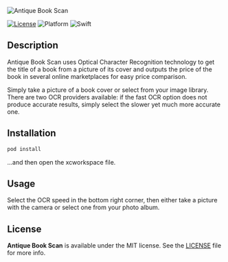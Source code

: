 ![Antique Book Scan](http://i.imgur.com/d54G84p.jpg)

[![License](https://img.shields.io/cocoapods/l/ImagePicker.svg?style=flat)](https://github.com/dritani/Antique-Book-Scan/blob/master/LICENSE.txt)
![Platform](https://img.shields.io/cocoapods/p/ImagePicker.svg?style=flat)
![Swift](https://img.shields.io/badge/%20in-swift%203.0-orange.svg)

## Description

Antique Book Scan uses Optical Character Recognition technology to get the title of a book from a picture of its cover and outputs the price of the book in several online marketplaces for easy price comparison. 

Simply take a picture of a book cover or select from your image library. There are two OCR providers available: if the fast OCR option does not produce accurate results, simply select the slower yet much more accurate one.

## Installation

```ruby
pod install
```

...and then open the xcworkspace file.

## Usage

Select the OCR speed in the bottom right corner, then either take a picture with the camera or select one from your photo album.

## License

**Antique Book Scan** is available under the MIT license. See the [LICENSE](https://github.com/dritani/Antique-Book-Scan/blob/master/LICENSE.txt) file for more info.
